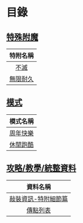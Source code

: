 # 目錄

## [特殊附魔](./enchantments/index.md)

|特附名稱|
|:---:|
|[不滅](./enchantments/eternal.md)|
|[無限耐久](./enchantments/infinite_durability.md)|

## [模式](./modes/index.md)

|模式名稱|
|:---:|
|[周年快樂](./modes/happy_anniversary.md)|
|[休閒跑酷](./modes/leisure_parkour.md)|

## [攻略/教學/統整資料](./guides/index.md)

|資料名稱|
|:---:|
|[敲裝資訊-特附細節篇](./guides/anvil_enchbook.md)|
|[傳點列表](./guides/to_list.md)|
